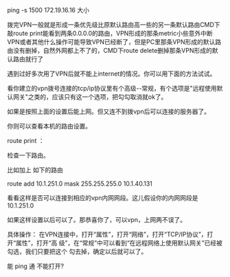 ping -s 1500 172.19.16.16     大小


拨完VPN一般就是形成一条优先级比原默认路由高一些的另一条默认路由CMD下敲route print能看到两条0.0.0.0的路由，VPN形成的那条metric小些意外中断VPN或者其他什么操作可能导致VPN已经断了，但是PC里那条VPN形成的默认路由没有删掉，自然外网都上不了的，CMD下route delete删掉那条VPN形成的默认路由就行了




遇到过好多次用了VPN后就不能上internet的情况。你可以用下面的方法试试。 

看你建立的vpn拨号连接的tcp/ip协议里有个高级--常规，有个选项是\"远程使用默认网关\"之类的，应该只有这一个选项，把勾勾取消就ok了。 

如果是按照上面的设置后能上网。但又连不到拨vpn后可以连接的服务器了。 

你则可以查看本机的路由设置。 

route print ： 

检查一下路由。 

比如加上 如下的路由 

route add 10.1.251.0 mask 255.255.255.0 10.1.40.131 

看看这样是否可以连接到相应的vpn内网网段。这儿假设你的内网网段是 10.1.251.0 

如果这样设置以后可以了。那恭喜你了，可以vpn，上网两不误了。 

具体操作： 
在VPN连接中，打开“属性”，打开“网络”，打开“TCP/IP协议”，打开“属性”，打开“高 
级”，在“常规”中可以看到“在远程网络上使用默认网关”已经被勾选，我们只要把这个 
勾去掉，确定以后就可以了。


能 ping 通 不能打开?






